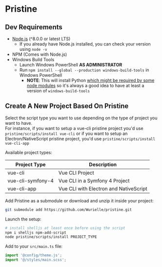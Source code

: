 # Pristine
## Dev Requirements
* [Node.js](https://nodejs.org/en/) (^8.0.0 or latest LTS)
   * If you already have Node.js installed, you can check your version using `node -v`
* NPM (Comes with Node.js)
* Windows Build Tools
    * Launch Windows PowerShell **AS ADMINISTRATOR**
    * Run `npm install --global --production windows-build-tools` in Windows PowerShell
        * **NOTE**: This will install Python [which might be required by some node modules](https://github.com/nodejs/node-gyp/issues/809#issuecomment-399698406) so it's always a good idea to have at least a version of `windows-build-tools`

## Create A New Project Based On Pristine
Select the script type you want to use depending on the type of project you want to have.  
For instance, if you want to setup a vue-cli pristine project you'd use `pristine/scripts/install vue-cli` or if you want to setup an Electron/NativeScript pristine project, you'd use `pristine/scripts/install vue-cli-app`

Available project types:  

| Project Type  | Description      |
|---------------|------------------|
| vue-cli       | Vue CLI Project  |
| vue-cli-symfony-4 | Vue CLI in a Symfony 4 Project  |
| vue-cli-app | Vue CLI with Electron and NativeScript  |

Add Pristine as a submodule or download and unzip it inside your project:
```bash
git submodule add https://github.com/Wurielle/pristine.git
```

Launch the setup:
```bash
# install shelljs at least once before using the script
npm i shelljs npm-add-script
node pristine/scripts/install PROJECT_TYPE
```

Add to your `src/main.ts` file:
```javascript
import '@config/theme.js';
import '@/styles/main.scss';
```

